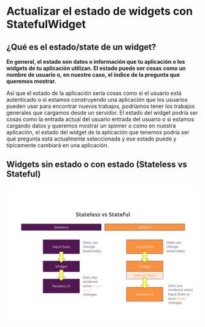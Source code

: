# Actualizar el estado de widgets con StatefulWidget

## ¿Qué es el estado/state de un widget?

**En general, el estado son datos o información que tu aplicación o los widgets de tu aplicación utilizan. El estado puede ser cosas como un nombre de usuario o, en nuestro caso, el índice de la pregunta que queremos mostrar.**

Así que el estado de la aplicación sería cosas como si el usuario está autenticado o si estamos construyendo una aplicación que los usuarios pueden usar para encontrar nuevos trabajos, podríamos tener los trabajos generales que cargamos desde un servidor. El estado del widget podría ser cosas como la entrada actual del usuario entrada del usuario o si estamos cargando datos y queremos mostrar un spinner o como en nuestra aplicación, el estado del widget de la aplicación que tenemos podría ser qué pregunta está actualmente seleccionada y ese estado puede y típicamente cambiará en una aplicación.

## Widgets sin estado o con estado (Stateless vs Stateful)

![Stateless vs Stateful](/images/flutter-stateless-stateful-widgets-slide.jpg?raw=true "Stateless vs Stateful")